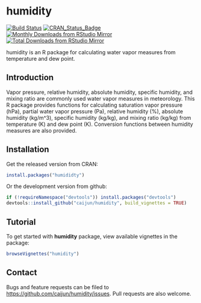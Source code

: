 # humidity

[![Build Status](https://travis-ci.org/caijun/humidity.svg?branch=master)](https://travis-ci.org/caijun/humidity)
[![CRAN_Status_Badge](http://www.r-pkg.org/badges/version/humidity)](https://CRAN.R-project.org/package=humidity)
[![Monthly Downloads from RStudio Mirror](http://cranlogs.r-pkg.org/badges/humidity)](https://github.com/metacran/cranlogs.app)
[![Total Downloads from RStudio Mirror](https://cranlogs.r-pkg.org/badges/grand-total/humidity)](http://www.r-pkg.org/pkg/humidity)

humidity is an R package for calculating water vapor measures from temperature and dew point.

## Introduction

Vapor pressure, relative humidity, absolute humidity, specific humidity, and mixing ratio are commonly used water vapor measures in meteorology. This R package provides functions for calculating saturation vapor pressure (hPa), partial water vapor pressure (Pa), relative humidity (%), absolute humidity (kg/m^3), specific humidity (kg/kg), and mixing ratio (kg/kg) from temperature (K) and dew point (K). Conversion functions between humidity measures are also provided.

## Installation

Get the released version from CRAN:

```r
install.packages("humididty")
```

Or the development version from github:

```r
if (!requireNamespace("devtools")) install.packages("devtools")
devtools::install_github("caijun/humidity", build_vignettes = TRUE)
```

## Tutorial
To get started with **humidity** package, view available vignettes in the package:

```r
browseVignettes("humidity")
```

## Contact

Bugs and feature requests can be filed to
<https://github.com/caijun/humidity/issues>. Pull requests are also welcome.
